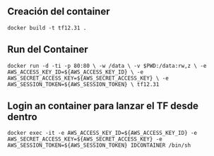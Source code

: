 ## Creación del container
`docker build -t tf12.31 .`

## Run del Container
`docker run -d -ti -p 80:80 \
 -w /data \
 -v $PWD:/data:rw,z \
 -e AWS_ACCESS_KEY_ID=${AWS_ACCESS_KEY_ID} \
 -e AWS_SECRET_ACCESS_KEY=${AWS_SECRET_ACCESS_KEY} \
 -e AWS_SESSION_TOKEN=${AWS_SESSION_TOKEN} \
  tf12.31`
## Login an container para lanzar el TF desde dentro
`docker exec -it -e AWS_ACCESS_KEY_ID=${AWS_ACCESS_KEY_ID} -e AWS_SECRET_ACCESS_KEY=${AWS_SECRET_ACCESS_KEY} -e AWS_SESSION_TOKEN=${AWS_SESSION_TOKEN} IDCONTAINER /bin/sh`


